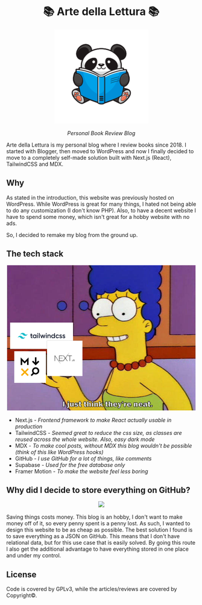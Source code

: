 <h1 align="center">
  📚 Arte della Lettura 📚
</h1>
<p align="center">
  <img src="/public/panda-logo.png?raw=true" width="250" >
</p>  
<p align="center">
  
</p>
<p align="center"><em>Personal Book Review Blog</em></p>

Arte della Lettura is my personal blog where I review books since 2018. I started with Blogger, then moved to WordPress and now I finally decided to move to a completely self-made solution built with Next.js (React), TailwindCSS and MDX.

## Why
As stated in the introduction, this website was previously hosted on WordPress. While WordPress is great for many things, I hated not being able to do any customization (I don't know PHP). 
Also, to have a decent website I have to spend some money, which isn't great for a hobby website with no ads.

So, I decided to remake my blog from the ground up.

## The tech stack

<p align="center">
  <img src="/neat.jpg" >
</p>

- Next.js - _Frontend framework to make React actually usable in production_
- TailwindCSS - _Seemed great to reduce the css size, as classes are reused across the whole website. Also, easy dark mode_
- MDX - _To make cool posts, without MDX this blog wouldn't be possible (think of this like WordPress hooks)_
- GitHub - _I use GitHub for a lot of things, like comments_
- Supabase - _Used for the free database only_
- Framer Motion - _To make the website feel less boring_

## Why did I decide to store everything on GitHub?

<p align="center">
  <img src="https://media1.tenor.com/images/a3d9fc252280b3b89419b1bb728e8f2d/tenor.gif" >
</p>

Saving things costs money.
This blog is an hobby, I don't want to make money off of it, so every penny spent is a penny lost.
As such, I wanted to design this website to be as cheap as possible. 
The best solution I found is to save everything as a JSON on GitHub. This means that I don't have relational data, but for this use case that is easily solved.
By going this route I also get the additional advantage to have everything stored in one place and under my control.

## License
Code is covered by GPLv3, while the articles/reviews are covered by Copyright©.
